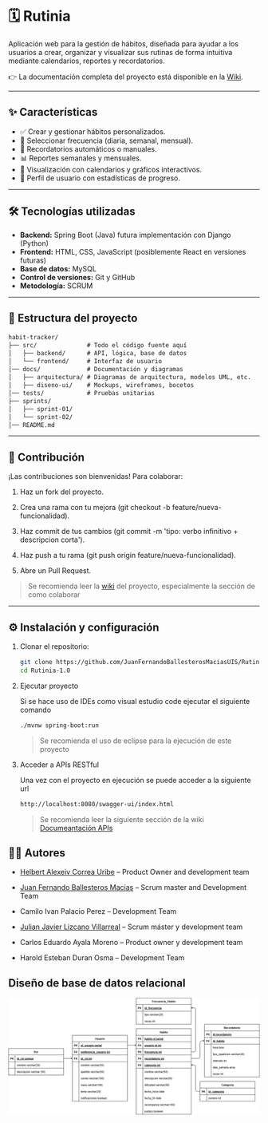 # 🗓️ Rutinia

Aplicación web para la gestión de hábitos, diseñada para ayudar a los usuarios a crear, organizar y visualizar sus rutinas de forma intuitiva mediante calendarios, reportes y recordatorios.

👉 La documentación completa del proyecto está disponible en la [Wiki](https://github.com/JuanFernandoBallesterosMaciasUIS/Rutinia-1.0/wiki). 

---

## ✨ Características

- ✅ Crear y gestionar hábitos personalizados.  
- 📅 Seleccionar frecuencia (diaria, semanal, mensual).  
- 🔔 Recordatorios automáticos o manuales.  
- 📊 Reportes semanales y mensuales.  
- 📆 Visualización con calendarios y gráficos interactivos.  
- 👤 Perfil de usuario con estadísticas de progreso.  

---

## 🛠️ Tecnologías utilizadas

- **Backend:** Spring Boot (Java) futura implementación con Django (Python)  
- **Frontend:** HTML, CSS, JavaScript (posiblemente React en versiones futuras)  
- **Base de datos:** MySQL  
- **Control de versiones:** Git y GitHub  
- **Metodología:** SCRUM  

---

## 📂 Estructura del proyecto

```
habit-tracker/
├── src/              # Todo el código fuente aquí
│   ├── backend/      # API, lógica, base de datos
│   └── frontend/     # Interfaz de usuario
│── docs/             # Documentación y diagramas             
│   ├── arquitectura/ # Diagramas de arquitectura, modelos UML, etc.
│   ├── diseno-ui/    # Mockups, wireframes, bocetos
│── tests/            # Pruebas unitarias
├── sprints/
│   ├── sprint-01/
│   └── sprint-02/
│── README.md
```
---

## 🤝 Contribución

¡Las contribuciones son bienvenidas! Para colaborar:

1. Haz un fork del proyecto.

2. Crea una rama con tu mejora (git checkout -b feature/nueva-funcionalidad).

3. Haz commit de tus cambios (git commit -m 'tipo: verbo infinitivo + descripcion corta').

4. Haz push a tu rama (git push origin feature/nueva-funcionalidad).

5. Abre un Pull Request.

> Se recomienda leer la [wiki](https://github.com/JuanFernandoBallesterosMaciasUIS/Rutinia-1.0/wiki) del proyecto, especialmente la sección de como colaborar
---

## ⚙️ Instalación y configuración

1. Clonar el repositorio:
   
   ```bash
   git clone https://github.com/JuanFernandoBallesterosMaciasUIS/Rutinia-1.0.git
   cd Rutinia-1.0
   ```
   
3. Ejecutar proyecto
   
   Si se hace uso de IDEs como visual estudio code ejecutar el siguiente comando
   ```bash
   ./mvnw spring-boot:run
   ```
   > Se recomienda el uso de eclipse para la ejecución de este proyecto
   
5. Acceder a APIs RESTful
   
   Una vez con el proyecto en ejecución se puede acceder a la siguiente url
   ```bash
   http://localhost:8080/swagger-ui/index.html
   ```
   > Se recomienda leer la siguiente sección de la wiki [Documeantación APIs](https://github.com/JuanFernandoBallesterosMaciasUIS/Rutinia-1.0/wiki/Documentaci%C3%B3n-API-en-spring-boot)
   

## 👨‍💻 Autores
- [Helbert Alexeiv Correa Uribe](https://github.com/Alvoid101) – Product Owner and development team
 
- [Juan Fernando Ballesteros Macias](https://github.com/JuanFernandoBallesterosMaciasUIS) – Scrum master and Development Team

- Camilo Ivan Palacio Perez – Development Team

- [Julian Javier Lizcano Villarreal](https://github.com/jjlizcano) – Scrum máster y development team

- Carlos Eduardo Ayala Moreno – Product owner y development team

- Harold Esteban Duran Osma – Development Team

## Diseño de base de datos relacional
![Modelo entidad relación](docs/arquitectura/Modelo-Entidad-Relacion/MER_Extendido.jpg)
